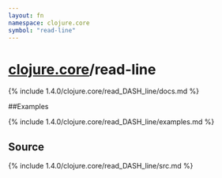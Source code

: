 ```yaml
---
layout: fn
namespace: clojure.core
symbol: "read-line"
---
```


# [clojure.core](../)/read-line

{% include 1.4.0/clojure.core/read_DASH_line/docs.md %}

##Examples

{% include 1.4.0/clojure.core/read_DASH_line/examples.md %}
## Source
{% include 1.4.0/clojure.core/read_DASH_line/src.md %}

